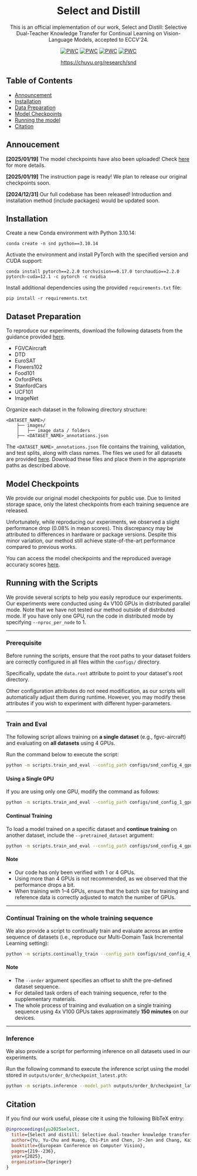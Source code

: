 <div align="center">

# Select and Distill

This is an official implementation of our work, Select and Distill: Selective Dual-Teacher Knowledge Transfer for Continual Learning on Vision-Language Models, accepted to ECCV'24.
  
[![PWC](https://img.shields.io/badge/arXiv-2403.09296-b31b1b)](https://arxiv.org/abs/2403.09296)
[![PWC](https://img.shields.io/badge/ECCV%202024-PDF-FACE27)](https://www.ecva.net/papers/eccv_2024/papers_ECCV/papers/03759.pdf)
[![PWC](https://img.shields.io/badge/ECCV%202024-Supp-7DCBFF)](https://www.ecva.net/papers/eccv_2024/papers_ECCV/papers/03759-supp.pdf)
[![PWC](https://img.shields.io/badge/ECCV%202024-Bibtex-CB8CEA)](#citation)

https://chuyu.org/research/snd


</div>


## Table of Contents
- [Announcement](#announcement)
- [Installation](#install)
- [Data Preparation](#data)
- [Model Checkpoints](#checkpoints)
- [Running the model](#run)
- [Citation](#citation)

<a name="announcement"></a>
## Annoucement

**[2025/01/19]** The model checkpoints have also been uploaded! Check [here](#checkpoints) for more details.

**[2025/01/19]** The instruction page is ready! We plan to release our original checkpoints soon.

**[2024/12/31]** Our full codebase has been released! Introduction and installation method (include packages) would be updated soon.

<a name="install"></a>
## Installation

Create a new Conda environment with Python 3.10.14:

```
conda create -n snd python==3.10.14
```

Activate the environment and install PyTorch with the specified version and CUDA support:

```
conda install pytorch==2.2.0 torchvision==0.17.0 torchaudio==2.2.0 pytorch-cuda=12.1 -c pytorch -c nvidia
```

Install additional dependencies using the provided `requirements.txt` file:

```
pip install -r requirements.txt
```

<a name="data"></a>
## Dataset Preparation

To reproduce our experiments, download the following datasets from the guidance provided [here](https://github.com/KaiyangZhou/CoOp/blob/main/DATASETS.md).

- FGVCAircraft
- DTD
- EuroSAT
- Flowers102
- Food101
- OxfordPets
- StanfordCars
- UCF101
- ImageNet


Organize each dataset in the following directory structure:

```
<DATASET_NAME>/
    ├── images/
    │   ├── image data / folders
    ├── <DATASET_NAME>_annotations.json
```

The `<DATASET_NAME>_annotations.json` file contains the training, validation, and test splits, along with class names. The files we used for all datasets are provided [here](https://drive.google.com/drive/folders/144OIxusHyB8tRtlnvVGttCx0UE0ab_bv?usp=sharing). Download these files and place them in the appropriate paths as described above.

<a name="checkpoints"></a>
## Model Checkpoints

We provide our original model checkpoints for public use. Due to limited storage space, only the latest checkpoints from each training sequence are released.

Unfortunately, while reproducing our experiments, we observed a slight performance drop (0.08% in mean scores). This discrepancy may be attributed to differences in hardware or package versions. Despite this minor variation, our method still achieve state-of-the-art performance compared to previous works.

You can access the model checkpoints and the reproduced average accuracy scores [here](https://drive.google.com/drive/folders/1V4rubgQsq-e9ydHbiEs5BtwnySJwghOG?usp=sharing).

<a name="run"></a>
## Running with the Scripts

We provide several scripts to help you easily reproduce our experiments. Our experiments were conducted using 4x V100 GPUs in distributed parallel mode. Note that we have not tested our method outside of distributed mode. If you have only one GPU, run the code in distributed mode by specifying `--nproc_per_node` to 1.

---

### Prerequisite

Before running the scripts, ensure that the root paths to your dataset folders are correctly configured in all files within the `configs/` directory.

Specifically, update the `data.root` attribute to point to your dataset's root directory.

Other configuration attributes do not need modification, as our scripts will automatically adjust them during runtime. However, you may modify these attributes if you wish to experiment with different hyper-parameters.

---

### Train and Eval

The following script allows training on **a single dataset** (e.g., fgvc-aircraft) and evaluating on **all datasets** using 4 GPUs.

Run the command below to execute the script:

```sh
python -m scripts.train_and_eval --config_path configs/snd_config_4_gpus.yaml --dataset fgvc-aircraft --distributed --nproc_per_node 4
```

#### Using a Single GPU

If you are using only one GPU, modify the command as follows:

```sh
python -m scripts.train_and_eval --config_path configs/snd_config_1_gpu.yaml --dataset fgvc-aircraft --distributed --nproc_per_node 1
```

#### Continual Training

To load a model trained on a specific dataset and **continue training** on another dataset, include the `--pretrained_dataset` argument:

```sh
python -m scripts.train_and_eval --config_path configs/snd_config_4_gpus.yaml --pretrained_dataset fgvc-aircraft --dataset dtd --distributed --nproc_per_node 4
```

#### Note

- Our code has only been verified with 1 or 4 GPUs.
- Using more than 4 GPUs is not recommended, as we observed that the performance drops a bit.
- When training with 1–4 GPUs, ensure that the batch size for training and reference data is correctly adjusted to match the number of GPUs.

---

### Continual Training on the whole training sequence

We also provide a script to continually train and evaluate across an entire sequence of datasets (i.e., reproduce our Multi-Domain Task Incremental Learning setting):

```sh
python -m scripts.continually_train --config_path configs/snd_config_4_gpus.yaml --order 0 --distributed --nproc_per_node 4
```

#### Note

- The `--order` argument specifies an offset to shift the pre-defined dataset sequence.
- For detailed task orders of each training sequence, refer to the supplementary materials.
- The whole process of training and evaluation on a single training sequence using 4x V100 GPUs takes approximately **150 minutes** on our devices.
---

### Inference

We also provide a script for performing inference on all datasets used in our experiments.

Run the following command to execute the inference script using the model stored in `outputs/order_0/checkpoint_latest.pth`:

```sh
python -m scripts.inference --model_path outputs/order_0/checkpoint_latest.pth
```

<a name="citation"></a>
## Citation

If you find our work useful, please cite it using the following BibTeX entry:

```bibtex
@inproceedings{yu2025select,
  title={Select and distill: Selective dual-teacher knowledge transfer for continual learning on vision-language models},
  author={Yu, Yu-Chu and Huang, Chi-Pin and Chen, Jr-Jen and Chang, Kai-Po and Lai, Yung-Hsuan and Yang, Fu-En and Wang, Yu-Chiang Frank},
  booktitle={European Conference on Computer Vision},
  pages={219--236},
  year={2025},
  organization={Springer}
}
```
